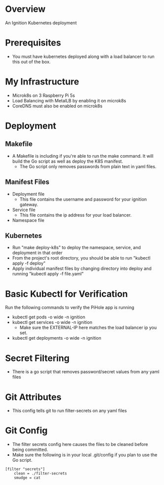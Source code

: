 # Overview
An Ignition Kubernetes deployment

# Prerequisites
* You must have kubernetes deployed along with a load balancer to run this out of the box.

# My Infrastructure
* Microk8s on 3 Raspberry Pi 5s
* Load Balancing with MetalLB by enabling it on microk8s
* CoreDNS must also be enabled on microk8s

# Deployment
## Makefile
* A Makefile is including if you're able to run the make command. It will build the Go script as well as deploy the K8S manifest.
    * The Go script only removes passwords from plain text in yaml files.
## Manifest Files
* Deployment file
    * This file contains the username and password for your ignition gateway.
* Service file
    * This file contains the ip address for your load balancer.
* Namespace file
## Kubernetes
* Run "make deploy-k8s" to deploy the namespace, service, and deployment in that order
* From the project's root directory, you should be able to run "kubectl apply -f deploy"
* Apply individual manifest files by changing directory into deploy and running "kubectl apply -f file.yaml"

# Basic Kubectl for Verification
Run the following commands to verify the PiHole app is running
* kubectl get pods -o wide -n ignition
* kubectl get services -o wide -n ignition
    * Make sure the EXTERNAL-IP here matches the load balancer ip you set.
* kubectl get deployments -o wide -n ignition

# Secret Filtering
* There is a go script that removes password/secret values from any yaml files

# Git Attributes
* This config tells git to run filter-secrets on any yaml files

# Git Config
* The filter secrets config here causes the files to be cleaned before being committed.
* Make sure the following is in your local .git/config if you plan to use the Go script.
```
[filter "secrets"]
    clean = ./filter-secrets
    smudge = cat
```